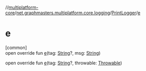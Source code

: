 //[multiplatform-core](../../../index.md)/[net.graphmasters.multiplatform.core.logging](../index.md)/[PrintLogger](index.md)/[e](e.md)

# e

[common]\
open override fun [e](e.md)(tag: [String](https://kotlinlang.org/api/latest/jvm/stdlib/kotlin/-string/index.html)?, msg: [String](https://kotlinlang.org/api/latest/jvm/stdlib/kotlin/-string/index.html))

open override fun [e](e.md)(tag: [String](https://kotlinlang.org/api/latest/jvm/stdlib/kotlin/-string/index.html)?, throwable: [Throwable](https://kotlinlang.org/api/latest/jvm/stdlib/kotlin/-throwable/index.html))
